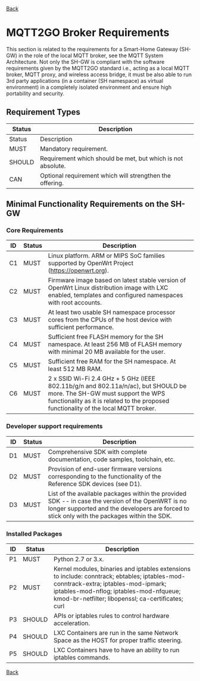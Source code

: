 [Back](./index.md#requirements)
# MQTT2GO Broker Requirements
This section is related to the requirements for a Smart-Home Gateway (SH-GW) in the role of the local MQTT broker, see the MQTT System Architecture. Not only the SH-GW is compliant with the software requirements given by the MQTT2GO standard i.e., acting as a local MQTT broker, MQTT proxy, and wireless access bridge, it must be also able to run 3rd party applications (in a container (SH namespace) as virtual environment) in a completely isolated environment and ensure high portability and security. 

## Requirement Types

| Status | Description                                                 |
|--------|-------------------------------------------------------------|
| Status | Description                                                 |
| MUST   | Mandatory requirement.                                      |
| SHOULD | Requirement which should be met, but which is not absolute. |
| CAN    | Optional requirement which will strengthen the offering.    |

## Minimal Functionality Requirements on the SH-GW
### Core Requirements

| ID | Status | Description                                                                                  |
|----|--------|----------------------------------------------------------------------------------------------|
| C1 | MUST   | Linux platform. ARM or MIPS SoC families supported by OpenWrt Project (https://openwrt.org). |
| C2 | MUST   | Firmware image based on latest stable version of OpenWrt Linux distribution image with LXC enabled, templates and configured namespaces with root accounts. |
| C3 | MUST   | At least two usable SH namespace processor cores from the CPUs of the host device with sufficient performance. |
| C4 | MUST   | Sufficient free FLASH memory for the SH namespace. At least 256 MB of FLASH memory with minimal 20 MB available for the user. |
| C5 | MUST   | Sufficient free RAM for the SH namespace. At least 512 MB RAM.|
| C6 | MUST   | 2 x SSID Wi-Fi 2.4 GHz + 5 GHz (IEEE 802.11b/g/n and 802.11a/n/ac), but SHOULD be more. The SH-GW must support the WPS functionality as it is related to the proposed functionality of the local MQTT broker.|

### Developer support requirements

| ID | Status | Description                                                                                  |
|----|--------|----------------------------------------------------------------------------------------------|
| D1 | MUST   | Comprehensive SDK with complete documentation, code samples, toolchain, etc. |
| D2 | MUST   | Provision of end-user firmware versions corresponding to the functionality of the Reference SDK devices (see D1). |
| D3 | MUST   | List of the available packages within the provided SDK -- in case the version of the OpenWRT is no longer supported and the developers are forced to stick only with the packages within the SDK. |

### Installed Packages

| ID | Status | Description                                                                                  |
|----|--------|----------------------------------------------------------------------------------------------|
| P1 | MUST | Python 2.7 or 3.x.                                                                         |
| P2 | MUST | Kernel modules, binaries and iptables extensions to include: conntrack; ebtables; iptables-mod-conntrack-extra; iptables-mod-ipmark; iptables-mod-nflog; iptables-mod-nfqueue; kmod-br-netfilter; libopenssl; ca-certificates; curl |
| P3 | SHOULD | APIs or iptables rules to control hardware acceleration. |
| P4 | SHOULD | LXC Containers are run in the same Network Space as the HOST for proper traffic steering. |
| P5 | SHOULD | LXC Containers have to have an ability to run iptables commands. |

[Back](./index.md#requirements)
